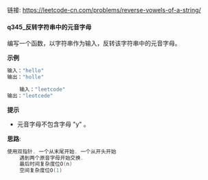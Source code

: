 链接:  https://leetcode-cn.com/problems/reverse-vowels-of-a-string/

#### q345_反转字符串中的元音字母

编写一个函数，以字符串作为输入，反转该字符串中的元音字母。

**示例**

```java
输入："hello"
输出："holle"

    输入："leetcode"
输出："leotcede"
```

**提示**

- 元音字母不包含字母 "y" 。

**思路**:

```java
使用双指针. 一个从末尾开始. 一个从开头开始
    遇到两个原音字母开始交换. 
    最后时间复杂度位O(n)
    空间复杂度位O(1)
```